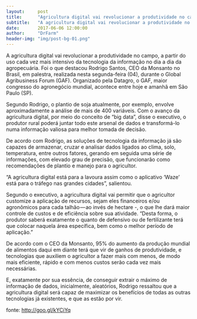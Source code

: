 ```yaml
---
layout:     post
title:      "Agricultura digital vai revolucionar a produtividade no campo, diz CEO da Monsanto"
subtitle:   "A agricultura digital vai revolucionar a produtividade no campo, a partir do uso cada vez mais intensivo da tecnologia da informação no dia a dia da agropecuária"
date:       2017-06-06 12:00:00
author:     "DrFarm"
header-img: "img/post-bg-01.png"
---
```


<p>A agricultura digital vai revolucionar a produtividade no campo, a partir do uso cada vez mais intensivo da tecnologia da informação no dia a dia da agropecuária. Foi o que destacou Rodrigo Santos, CEO da Monsanto no Brasil, em palestra, realizada nesta segunda-feira (04), durante o Global Agribusiness Forum (GAF). Organizado pela Datagro, o GAF, maior congresso do agronegócio mundial, acontece entre hoje e amanhã em São Paulo (SP).</p>

<p>Segundo Rodrigo, o plantio de soja atualmente, por exemplo, envolve aproximadamente a análise de mais de 400 variáveis. Com o avanço da agricultura digital, por meio do conceito de “big data”, disse o executivo, o produtor rural poderá juntar todo este arsenal de dados e transformá-lo numa informação valiosa para melhor tomada de decisão.</p>

<p>De acordo com Rodrigo, as soluções de tecnologia da informação já são capazes de armazenar, cruzar e analisar dados ligados ao clima, solo, temperatura, entre outros fatores, gerando em seguida uma série de informações, com elevado grau de precisão, que funcionarão como recomendações de plantio e manejo para o agricultor.</p>

<p>“A agricultura digital está para a lavoura assim como o aplicativo ‘Waze’ está para o tráfego nas grandes cidades”, salientou.</p>

<p>Segundo o executivo, a agricultura digital vai permitir que o agricultor customize a aplicação de recursos, sejam eles financeiros e/ou agronômicos para cada talhão — ao invés de hectare -, o que lhe dará maior controle de custos e de eficiência sobre sua atividade. “Desta forma, o produtor saberá exatamente o quanto de defensivo ou de fertilizante terá que colocar naquela área específica, bem como o melhor período de aplicação.”</p>

<p>De acordo com o CEO da Monsanto, 95% do aumento da produção mundial de alimentos daqui em diante terá que vir de ganhos de produtividade, e tecnologias que auxiliem o agricultor a fazer mais com menos, de modo mais eficiente, rápido e com menos custos serão cada vez mais necessárias.</p>

<p>E, exatamente por sua essência, de conseguir extrair o máximo de informação de dados, inicialmente, aleatórios, Rodrigo ressaltou que a agricultura digital será capaz de maximizar os benefícios de todas as outras tecnologias já existentes, e que as estão por vir.</p>

<p>fonte: <a href="http://goo.gl/kYCiYq">http://goo.gl/kYCiYq</a></p>
